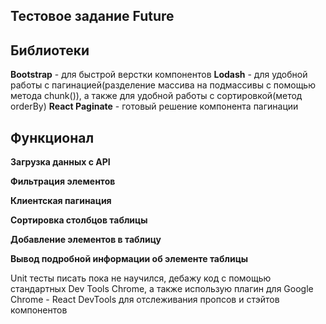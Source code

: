 ## Тестовое задание Future 

## Библиотеки
  __Bootstrap__ - для быстрой верстки компонентов
  __Lodash__ - для удобной работы с пагинацией(разделение массива на подмассивы с помощью метода chunk()), а также для удобной работы с сортировкой(метод orderBy)
  __React Paginate__ - готовый решение компонента пагинации
  
 ## Функционал 
 
  __Загрузка данных с API__
  
  __Фильтрация элементов__
  
  __Клиентская пагинация__
  
  __Сортировка столбцов таблицы__
  
  __Добавление элементов в таблицу__
  
  __Вывод подробной информации об элементе таблицы__
  
  Unit тесты писать пока не научился, дебажу код с помощью стандартных Dev Tools Chrome, а также использую плагин для Google Chrome - React DevTools для отслеживания пропсов и стэйтов компонентов
  
